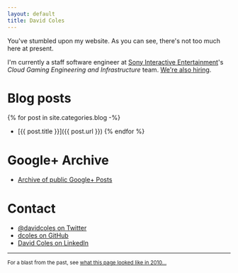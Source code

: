 ```yaml
---
layout: default
title: David Coles
---
```


You've stumbled upon my website. As you can see, there's not too much here at present.

I'm currently a staff software engineer at [Sony Interactive Entertainment](https://www.sie.com/en/)'s *Cloud Gaming
Engineering and Infrastructure* team. [We're also hiring](https://www.playstation.com/en-us/corporate/about/careers/).

# Blog posts

{% for post in site.categories.blog -%}
- [{{ post.title }}]({{  post.url }})
{% endfor %}

# Google+ Archive

- [Archive of public Google+ Posts](/gplus)

# Contact

- [@davidcoles on Twitter](https://twitter.com/davidcoles)
- [dcoles on GitHub](https://github.com/dcoles/)
- [David Coles on LinkedIn](https://www.linkedin.com/in/david-coles-b5b05250/)

---

<small>For a blast from the past, see [what this page looked like in 2010…](/2010)</small>
